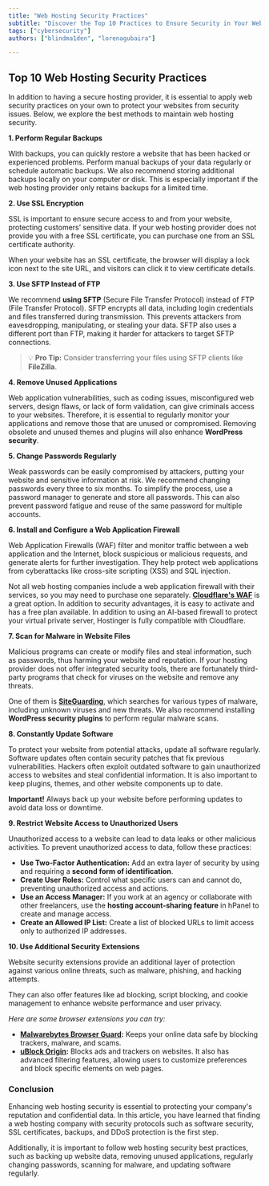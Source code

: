 ```yaml
---
title: "Web Hosting Security Practices"
subtitle: "Discover the Top 10 Practices to Ensure Security in Your Web Hosting and Protect Your Data and Business Reputation."
tags: ["cybersecurity"]
authors: ["blindma1den", "lorenagubaira"]

---
```

## **Top 10 Web Hosting Security Practices**

In addition to having a secure hosting provider, it is essential to apply web security practices on your own to protect your websites from security issues. Below, we explore the best methods to maintain web hosting security.

**1. Perform Regular Backups**

With backups, you can quickly restore a website that has been hacked or experienced problems. Perform manual backups of your data regularly or schedule automatic backups. We also recommend storing additional backups locally on your computer or disk. This is especially important if the web hosting provider only retains backups for a limited time.

**2. Use SSL Encryption**

SSL is important to ensure secure access to and from your website, protecting customers’ sensitive data. If your web hosting provider does not provide you with a free SSL certificate, you can purchase one from an SSL certificate authority.

When your website has an SSL certificate, the browser will display a lock icon next to the site URL, and visitors can click it to view certificate details.

**3. Use SFTP Instead of FTP**

We recommend **using SFTP** (Secure File Transfer Protocol) instead of FTP (File Transfer Protocol). SFTP encrypts all data, including login credentials and files transferred during transmission. This prevents attackers from eavesdropping, manipulating, or stealing your data. SFTP also uses a different port than FTP, making it harder for attackers to target SFTP connections.

> 💡 **Pro Tip:** Consider transferring your files using SFTP clients like **FileZilla**.

**4. Remove Unused Applications**

Web application vulnerabilities, such as coding issues, misconfigured web servers, design flaws, or lack of form validation, can give criminals access to your websites. Therefore, it is essential to regularly monitor your applications and remove those that are unused or compromised. Removing obsolete and unused themes and plugins will also enhance **WordPress security**.

**5. Change Passwords Regularly**

Weak passwords can be easily compromised by attackers, putting your website and sensitive information at risk. We recommend changing passwords every three to six months. To simplify the process, use a password manager to generate and store all passwords. This can also prevent password fatigue and reuse of the same password for multiple accounts.

**6. Install and Configure a Web Application Firewall**

Web Application Firewalls (WAF) filter and monitor traffic between a web application and the Internet, block suspicious or malicious requests, and generate alerts for further investigation. They help protect web applications from cyberattacks like cross-site scripting (XSS) and SQL injection.

Not all web hosting companies include a web application firewall with their services, so you may need to purchase one separately. **[Cloudflare's WAF](https://www.cloudflare.com/es-es/waf/)** is a great option. In addition to security advantages, it is easy to activate and has a free plan available. In addition to using an AI-based firewall to protect your virtual private server, Hostinger is fully compatible with Cloudflare.

**7. Scan for Malware in Website Files**

Malicious programs can create or modify files and steal information, such as passwords, thus harming your website and reputation. If your hosting provider does not offer integrated security tools, there are fortunately third-party programs that check for viruses on the website and remove any threats.

One of them is **[SiteGuarding](https://www.siteguarding.com/en)**, which searches for various types of malware, including unknown viruses and new threats. We also recommend installing **WordPress security plugins** to perform regular malware scans.

**8. Constantly Update Software**

To protect your website from potential attacks, update all software regularly. Software updates often contain security patches that fix previous vulnerabilities. Hackers often exploit outdated software to gain unauthorized access to websites and steal confidential information. It is also important to keep plugins, themes, and other website components up to date.

**Important!** Always back up your website before performing updates to avoid data loss or downtime.

**9. Restrict Website Access to Unauthorized Users**

Unauthorized access to a website can lead to data leaks or other malicious activities. To prevent unauthorized access to data, follow these practices:

- **Use Two-Factor Authentication:** Add an extra layer of security by using and requiring a **second form of identification**.
- **Create User Roles:** Control what specific users can and cannot do, preventing unauthorized access and actions.
- **Use an Access Manager:** If you work at an agency or collaborate with other freelancers, use the **hosting account-sharing feature** in hPanel to create and manage access.
- **Create an Allowed IP List:** Create a list of blocked URLs to limit access only to authorized IP addresses.

**10. Use Additional Security Extensions**

Website security extensions provide an additional layer of protection against various online threats, such as malware, phishing, and hacking attempts.

They can also offer features like ad blocking, script blocking, and cookie management to enhance website performance and user privacy.

*Here are some browser extensions you can try:*

- **[Malwarebytes Browser Guard](https://www.malwarebytes.com/browserguard):** Keeps your online data safe by blocking trackers, malware, and scams.
- **[uBlock Origin](https://ublockorigin.com/es):** Blocks ads and trackers on websites. It also has advanced filtering features, allowing users to customize preferences and block specific elements on web pages.

### **Conclusion**

Enhancing web hosting security is essential to protecting your company's reputation and confidential data. In this article, you have learned that finding a web hosting company with security protocols such as software security, SSL certificates, backups, and DDoS protection is the first step.

Additionally, it is important to follow web hosting security best practices, such as backing up website data, removing unused applications, regularly changing passwords, scanning for malware, and updating software regularly.
